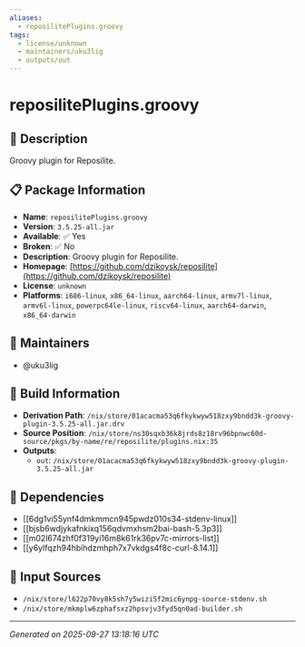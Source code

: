 ```yaml
---
aliases:
  - reposilitePlugins.groovy
tags:
  - license/unknown
  - maintainers/uku3lig
  - outputs/out
---
```


# reposilitePlugins.groovy

## 📝 Description

Groovy plugin for Reposilite.

## 📋 Package Information

- **Name**: `reposilitePlugins.groovy`
- **Version**: `3.5.25-all.jar`
- **Available**: ✅ Yes
- **Broken**: ✅ No
- **Description**: Groovy plugin for Reposilite.
- **Homepage**: [https://github.com/dzikoysk/reposilite](https://github.com/dzikoysk/reposilite)
- **License**: `unknown`
- **Platforms**: `i686-linux`, `x86_64-linux`, `aarch64-linux`, `armv7l-linux`, `armv6l-linux`, `powerpc64le-linux`, `riscv64-linux`, `aarch64-darwin`, `x86_64-darwin`
## 👥 Maintainers

- @uku3lig


## 🔧 Build Information

- **Derivation Path**: `/nix/store/01acacma53q6fkykwyw518zxy9bndd3k-groovy-plugin-3.5.25-all.jar.drv`
- **Source Position**: `/nix/store/ns30sqxb36k8jrds8z18rv96bpnwc60d-source/pkgs/by-name/re/reposilite/plugins.nix:35`
- **Outputs**:
  - `out`:  `/nix/store/01acacma53q6fkykwyw518zxy9bndd3k-groovy-plugin-3.5.25-all.jar`

## 🔗 Dependencies

- [[6dg1vi55ynf4dmkmmcn945pwdz010s34-stdenv-linux]]
- [[bjsb6wdjykafnkixq156qdvmxhsm2bai-bash-5.3p3]]
- [[m02l674zhf0f319yi16m8k61rk36pv7c-mirrors-list]]
- [[y6ylfqzh94hbihdzmhph7x7vkdgs4f8c-curl-8.14.1]]

## 📁 Input Sources

- `/nix/store/l622p70vy8k5sh7y5wizi5f2mic6ynpg-source-stdenv.sh`
- `/nix/store/mkmplw6zphafsxz2hpsvjv3fyd5qn0ad-builder.sh`

---
*Generated on 2025-09-27 13:18:16 UTC*
